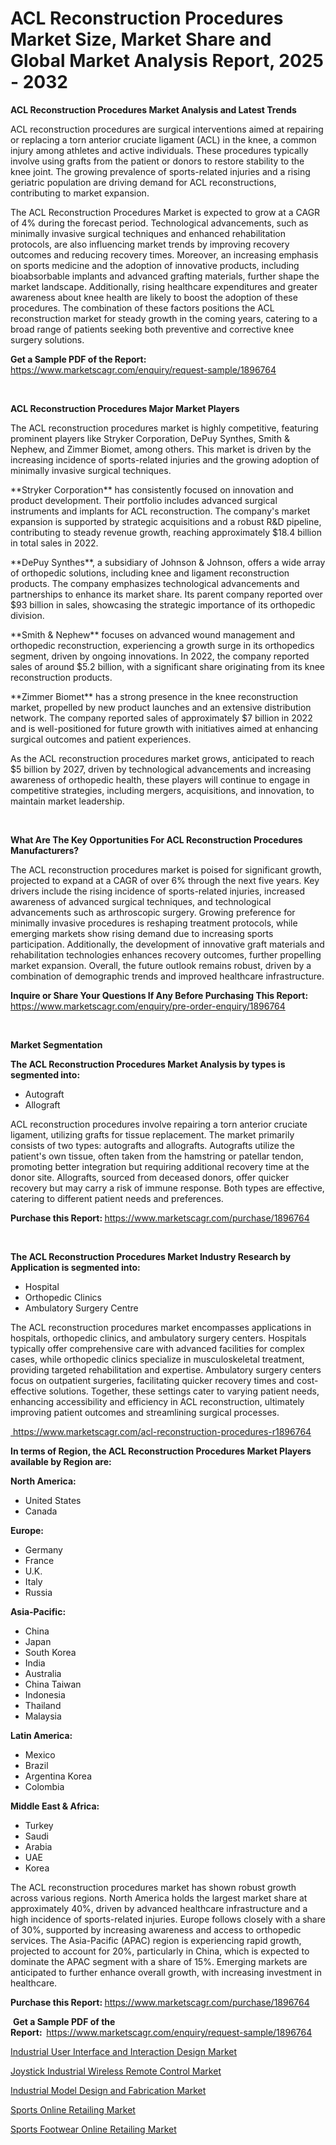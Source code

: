 <p><h1>ACL Reconstruction Procedures Market Size, Market Share and Global Market Analysis Report, 2025 - 2032</h1></p><p><strong>ACL Reconstruction Procedures Market Analysis and Latest Trends</strong></p>
<p><p>ACL reconstruction procedures are surgical interventions aimed at repairing or replacing a torn anterior cruciate ligament (ACL) in the knee, a common injury among athletes and active individuals. These procedures typically involve using grafts from the patient or donors to restore stability to the knee joint. The growing prevalence of sports-related injuries and a rising geriatric population are driving demand for ACL reconstructions, contributing to market expansion.</p><p>The ACL Reconstruction Procedures Market is expected to grow at a CAGR of 4% during the forecast period. Technological advancements, such as minimally invasive surgical techniques and enhanced rehabilitation protocols, are also influencing market trends by improving recovery outcomes and reducing recovery times. Moreover, an increasing emphasis on sports medicine and the adoption of innovative products, including bioabsorbable implants and advanced grafting materials, further shape the market landscape. Additionally, rising healthcare expenditures and greater awareness about knee health are likely to boost the adoption of these procedures. The combination of these factors positions the ACL reconstruction market for steady growth in the coming years, catering to a broad range of patients seeking both preventive and corrective knee surgery solutions.</p></p>
<p><strong>Get a Sample PDF of the Report:&nbsp;</strong> <a href="https://www.marketscagr.com/enquiry/request-sample/1896764?utm_campaign=2660&utm_medium=2&utm_source=Github&utm_content=ia&utm_term=11032025&utm_id=acl-reconstruction-procedures">https://www.marketscagr.com/enquiry/request-sample/1896764</a></p>
<p>&nbsp;</p>
<p><strong>ACL Reconstruction Procedures Major Market Players</strong></p>
<p><p>The ACL reconstruction procedures market is highly competitive, featuring prominent players like Stryker Corporation, DePuy Synthes, Smith & Nephew, and Zimmer Biomet, among others. This market is driven by the increasing incidence of sports-related injuries and the growing adoption of minimally invasive surgical techniques.</p><p>**Stryker Corporation** has consistently focused on innovation and product development. Their portfolio includes advanced surgical instruments and implants for ACL reconstruction. The company's market expansion is supported by strategic acquisitions and a robust R&D pipeline, contributing to steady revenue growth, reaching approximately $18.4 billion in total sales in 2022.</p><p>**DePuy Synthes**, a subsidiary of Johnson & Johnson, offers a wide array of orthopedic solutions, including knee and ligament reconstruction products. The company emphasizes technological advancements and partnerships to enhance its market share. Its parent company reported over $93 billion in sales, showcasing the strategic importance of its orthopedic division.</p><p>**Smith & Nephew** focuses on advanced wound management and orthopedic reconstruction, experiencing a growth surge in its orthopedics segment, driven by ongoing innovations. In 2022, the company reported sales of around $5.2 billion, with a significant share originating from its knee reconstruction products.</p><p>**Zimmer Biomet** has a strong presence in the knee reconstruction market, propelled by new product launches and an extensive distribution network. The company reported sales of approximately $7 billion in 2022 and is well-positioned for future growth with initiatives aimed at enhancing surgical outcomes and patient experiences.</p><p>As the ACL reconstruction procedures market grows, anticipated to reach $5 billion by 2027, driven by technological advancements and increasing awareness of orthopedic health, these players will continue to engage in competitive strategies, including mergers, acquisitions, and innovation, to maintain market leadership.</p></p>
<p>&nbsp;</p>
<p><strong>What Are The Key Opportunities For ACL Reconstruction Procedures Manufacturers?</strong></p>
<p><p>The ACL reconstruction procedures market is poised for significant growth, projected to expand at a CAGR of over 6% through the next five years. Key drivers include the rising incidence of sports-related injuries, increased awareness of advanced surgical techniques, and technological advancements such as arthroscopic surgery. Growing preference for minimally invasive procedures is reshaping treatment protocols, while emerging markets show rising demand due to increasing sports participation. Additionally, the development of innovative graft materials and rehabilitation technologies enhances recovery outcomes, further propelling market expansion. Overall, the future outlook remains robust, driven by a combination of demographic trends and improved healthcare infrastructure.</p></p>
<p><strong>Inquire or Share Your Questions If Any Before Purchasing This Report:</strong> <a href="https://www.marketscagr.com/enquiry/pre-order-enquiry/1896764?utm_campaign=2660&utm_medium=2&utm_source=Github&utm_content=ia&utm_term=11032025&utm_id=acl-reconstruction-procedures">https://www.marketscagr.com/enquiry/pre-order-enquiry/1896764</a></p>
<p>&nbsp;</p>
<p><strong>Market Segmentation</strong></p>
<p><strong>The ACL Reconstruction Procedures Market Analysis by types is segmented into:</strong></p>
<p><ul><li>Autograft</li><li>Allograft</li></ul></p>
<p><p>ACL reconstruction procedures involve repairing a torn anterior cruciate ligament, utilizing grafts for tissue replacement. The market primarily consists of two types: autografts and allografts. Autografts utilize the patient's own tissue, often taken from the hamstring or patellar tendon, promoting better integration but requiring additional recovery time at the donor site. Allografts, sourced from deceased donors, offer quicker recovery but may carry a risk of immune response. Both types are effective, catering to different patient needs and preferences.</p></p>
<p><strong>Purchase this Report:&nbsp;</strong><a href="https://www.marketscagr.com/purchase/1896764?utm_campaign=2660&utm_medium=2&utm_source=Github&utm_content=ia&utm_term=11032025&utm_id=acl-reconstruction-procedures">https://www.marketscagr.com/purchase/1896764</a></p>
<p>&nbsp;</p>
<p><strong>The ACL Reconstruction Procedures Market Industry Research by Application is segmented into:</strong></p>
<p><ul><li>Hospital</li><li>Orthopedic Clinics</li><li>Ambulatory Surgery Centre</li></ul></p>
<p><p>The ACL reconstruction procedures market encompasses applications in hospitals, orthopedic clinics, and ambulatory surgery centers. Hospitals typically offer comprehensive care with advanced facilities for complex cases, while orthopedic clinics specialize in musculoskeletal treatment, providing targeted rehabilitation and expertise. Ambulatory surgery centers focus on outpatient surgeries, facilitating quicker recovery times and cost-effective solutions. Together, these settings cater to varying patient needs, enhancing accessibility and efficiency in ACL reconstruction, ultimately improving patient outcomes and streamlining surgical processes.</p></p>
<p><a href="https://www.marketscagr.com/acl-reconstruction-procedures-r1896764?utm_campaign=2660&utm_medium=2&utm_source=Github&utm_content=ia&utm_term=11032025&utm_id=acl-reconstruction-procedures">&nbsp;https://www.marketscagr.com/acl-reconstruction-procedures-r1896764</a></p>
<p><strong>In terms of Region, the ACL Reconstruction Procedures Market Players available by Region are:</strong></p>
<p>
    <p> <strong> North America: </strong>
        <ul>
            <li>United States</li>
            <li>Canada</li>
        </ul>
        </p> 
    <p> <strong> Europe: </strong>
        <ul>
            <li>Germany</li>
            <li>France</li>
            <li>U.K.</li>
            <li>Italy</li>
            <li>Russia</li>
        </ul>
        </p> 
    <p> <strong> Asia-Pacific: </strong>
        <ul>
            <li>China</li>
            <li>Japan</li>
            <li>South Korea</li>
            <li>India</li>
            <li>Australia</li>
            <li>China Taiwan</li>
            <li>Indonesia</li>
            <li>Thailand</li>
            <li>Malaysia</li>
        </ul>
        </p> 
    <p> <strong> Latin America: </strong>
        <ul>
            <li>Mexico</li>
            <li>Brazil</li>
            <li>Argentina Korea</li>
            <li>Colombia</li>
        </ul>
        </p> 
    <p> <strong> Middle East & Africa: </strong>
        <ul>
            <li>Turkey</li>
            <li>Saudi</li>
            <li>Arabia</li>
            <li>UAE</li>
            <li>Korea</li>
        </ul>
    </p>
    </p>
<p><p>The ACL reconstruction procedures market has shown robust growth across various regions. North America holds the largest market share at approximately 40%, driven by advanced healthcare infrastructure and a high incidence of sports-related injuries. Europe follows closely with a share of 30%, supported by increasing awareness and access to orthopedic services. The Asia-Pacific (APAC) region is experiencing rapid growth, projected to account for 20%, particularly in China, which is expected to dominate the APAC segment with a share of 15%. Emerging markets are anticipated to further enhance overall growth, with increasing investment in healthcare.</p></p>
<p><strong>Purchase this Report: </strong><a href="https://www.marketscagr.com/purchase/1896764?utm_campaign=2660&utm_medium=2&utm_source=Github&utm_content=ia&utm_term=11032025&utm_id=acl-reconstruction-procedures">https://www.marketscagr.com/purchase/1896764</a></p>
<p>&nbsp;<strong>Get a Sample PDF of the Report:&nbsp;&nbsp;</strong><a href="https://www.marketscagr.com/enquiry/request-sample/1896764?utm_campaign=2660&utm_medium=2&utm_source=Github&utm_content=ia&utm_term=11032025&utm_id=acl-reconstruction-procedures">https://www.marketscagr.com/enquiry/request-sample/1896764</a></p>
<p><strong></strong></p>
<p><p><a href="https://github.com/dmitriyvo6rog/Market-Research-Report-List-1/blob/main/industrial-user-interface-and-interaction-design-market.md?utm_campaign=2660&utm_medium=2&utm_source=Github&utm_content=ia&utm_term=11032025&utm_id=acl-reconstruction-procedures">Industrial User Interface and Interaction Design Market</a></p><p><a href="https://github.com/luckyshygirl/Market-Research-Report-List-7/blob/main/joystick-industrial-wireless-remote-control-market.md?utm_campaign=2660&utm_medium=2&utm_source=Github&utm_content=ia&utm_term=11032025&utm_id=acl-reconstruction-procedures">Joystick Industrial Wireless Remote Control Market</a></p><p><a href="https://github.com/petbigbeepjn/Market-Research-Report-List-1/blob/main/industrial-model-design-and-fabrication-market.md?utm_campaign=2660&utm_medium=2&utm_source=Github&utm_content=ia&utm_term=11032025&utm_id=acl-reconstruction-procedures">Industrial Model Design and Fabrication Market</a></p><p><a href="https://github.com/zalubakoraka/Market-Research-Report-List-1/blob/main/sports-online-retailing-market.md?utm_campaign=2660&utm_medium=2&utm_source=Github&utm_content=ia&utm_term=11032025&utm_id=acl-reconstruction-procedures">Sports Online Retailing Market</a></p><p><a href="https://github.com/vimar16th/Market-Research-Report-List-7/blob/main/sports-footwear-online-retailing-market.md?utm_campaign=2660&utm_medium=2&utm_source=Github&utm_content=ia&utm_term=11032025&utm_id=acl-reconstruction-procedures">Sports Footwear Online Retailing Market</a></p></p>